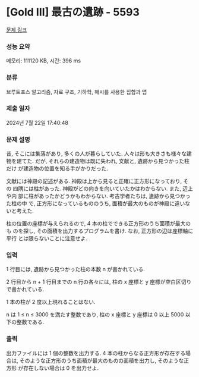 # [Gold III] 最古の遺跡 - 5593 

[문제 링크](https://www.acmicpc.net/problem/5593) 

### 성능 요약

메모리: 111120 KB, 시간: 396 ms

### 분류

브루트포스 알고리즘, 자료 구조, 기하학, 해시를 사용한 집합과 맵

### 제출 일자

2024년 7월 22일 17:40:48

### 문제 설명

<p>昔, そこには集落があり, 多くの人が暮らしていた. 人々は形も大きさも様々な建 物を建てた. だが, それらの建造物は既に失われ, 文献と, 遺跡から見つかった柱だけ が建造物の位置を知る手がかりだった.</p>

<p>文献には神殿の記述がある. 神殿は上から見ると正確に正方形になっており, その 四隅には柱があった. 神殿がどの向きを向いていたかはわからない. また, 辺上や内 部に柱があったかどうかもわからない. 考古学者たちは, 遺跡から見つかった柱の中 で, 正方形になっているもののうち, 面積が最大のものが神殿に違いないと考えた.</p>

<p>柱の位置の座標が与えられるので, 4 本の柱でできる正方形のうち面積が最大のも のを探し, その面積を出力するプログラムを書け. なお, 正方形の辺は座標軸に平行 とは限らないことに注意せよ.</p>

### 입력 

 <p>1 行目には, 遺跡から見つかった柱の本数 n が書かれている.</p>

<p>2 行目から n + 1 行目までの n 行の各々には, 柱の x 座標と y 座標が空白区切り で書かれている.</p>

<p>1 本の柱が 2 度以上現れることはない.</p>

<p>n は 1 ≤ n ≤ 3000 を満たす整数であり, 柱の x 座標と y 座標は 0 以上 5000 以 下の整数である.</p>

### 출력 

 <p>出力ファイルには 1 個の整数を出力する. 4 本の柱からなる正方形が存在する場 合は, そのような正方形のうち面積が最大のものの面積を出力し, そのような正方形 が存在しない場合は 0 を出力せよ.</p>

